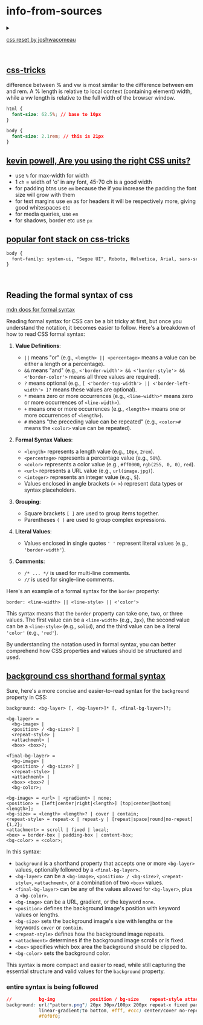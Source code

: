 # info-from-sources

<details>
<summary>
  
[css reset by joshwacomeau](https://www.joshwcomeau.com/css/custom-css-reset/)
</summary>
  
```css
/*
  Josh's Custom CSS Reset
  https://www.joshwcomeau.com/css/custom-css-reset/
*/
*, *::before, *::after {
  box-sizing: border-box;
}
* {
  margin: 0;
}
body {
  line-height: 1.5;
  -webkit-font-smoothing: antialiased;
}
img, picture, video, canvas, svg {
  display: block;
  max-width: 100%;
}
input, button, textarea, select {
  font: inherit;
}
p, h1, h2, h3, h4, h5, h6 {
  overflow-wrap: break-word;
}
#root, #__next {
  isolation: isolate;
}
```

</details>

<br>

## [css-tricks](https://css-tricks.com/fun-viewport-units/)  
difference between % and vw is most similar to the difference between em and rem. A % length is relative to local context (containing element) width, while a vw length is relative to the full width of the browser window.

```css
html {
  font-size: 62.5%; // base to 10px
}

body {
  font-size: 2.1rem; // this is 21px
}
```
## [kevin powell, Are you using the right CSS units?](https://www.youtube.com/watch?v=N5wpD9Ov_To)
- use `%` for max-width for width
- 1 `ch` = width of 'o' in any font, 45-70 ch is a good width
- for padding btns use `em` because the if you increase the padding the font size will grow with them
- for text margins use `em` as for headers it will be respectively more, giving good whitespaces etc
- for media queries, use `em` 
- for shadows, border etc use `px`

## [popular font stack on css-tricks](https://css-tricks.com/snippets/css/system-font-stack/)

```html
body {
  font-family: system-ui, "Segoe UI", Roboto, Helvetica, Arial, sans-serif, "Apple Color Emoji", "Segoe UI Emoji", "Segoe UI Symbol";
}
```
<br>

## Reading the formal syntax of css
[mdn docs for formal syntax](https://developer.mozilla.org/en-US/docs/Web/CSS/Value_definition_syntax)

Reading formal syntax for CSS can be a bit tricky at first, but once you understand the notation, it becomes easier to follow. Here's a breakdown of how to read CSS formal syntax:

1. **Value Definitions**:
   - `||` means "or" (e.g., `<length> || <percentage>` means a value can be either a length or a percentage).
   - `&&` means "and" (e.g., `<'border-width'> && <'border-style'> && <'border-color'>` means all three values are required).
   - `?` means optional (e.g., `[ <'border-top-width'> || <'border-left-width'> ]?` means these values are optional).
   - `*` means zero or more occurrences (e.g., `<line-width>*` means zero or more occurrences of `<line-width>`).
   - `+` means one or more occurrences (e.g., `<length>+` means one or more occurrences of `<length>`).
   - `#` means "the preceding value can be repeated" (e.g., `<color>#` means the `<color>` value can be repeated).

2. **Formal Syntax Values**:
   - `<length>` represents a length value (e.g., `10px`, `2rem`).
   - `<percentage>` represents a percentage value (e.g., `50%`).
   - `<color>` represents a color value (e.g., `#ff0000`, `rgb(255, 0, 0)`, `red`).
   - `<url>` represents a URL value (e.g., `url(image.jpg)`).
   - `<integer>` represents an integer value (e.g., `5`).
   - Values enclosed in angle brackets (`< >`) represent data types or syntax placeholders.

3. **Grouping**:
   - Square brackets `[ ]` are used to group items together.
   - Parentheses `( )` are used to group complex expressions.

4. **Literal Values**:
   - Values enclosed in single quotes `' '` represent literal values (e.g., `'border-width'`).

5. **Comments**:
   - `/* ... */` is used for multi-line comments.
   - `//` is used for single-line comments.

Here's an example of a formal syntax for the `border` property:

```
border: <line-width> || <line-style> || <'color'>
```

This syntax means that the `border` property can take one, two, or three values. The first value can be a `<line-width>` (e.g., `2px`), the second value can be a `<line-style>` (e.g., `solid`), and the third value can be a literal `'color'` (e.g., `'red'`).

By understanding the notation used in formal syntax, you can better comprehend how CSS properties and values should be structured and used.


## [background css shorthand formal syntax](https://developer.mozilla.org/en-US/docs/Web/CSS/background)

Sure, here's a more concise and easier-to-read syntax for the `background` property in CSS:

```
background: <bg-layer> [, <bg-layer>]* [, <final-bg-layer>]?;

<bg-layer> =
  <bg-image> |
  <position> / <bg-size>? |
  <repeat-style> |
  <attachment> |
  <box> <box>?;

<final-bg-layer> =
  <bg-image> |
  <position> / <bg-size>? |
  <repeat-style> |
  <attachment> |
  <box> <box>? |
  <bg-color>;

<bg-image> = <url> | <gradient> | none;
<position> = [left|center|right|<length>] [top|center|bottom|<length>];
<bg-size> = <length> <length>? | cover | contain;
<repeat-style> = repeat-x | repeat-y | [repeat|space|round|no-repeat]{1,2};
<attachment> = scroll | fixed | local;
<box> = border-box | padding-box | content-box;
<bg-color> = <color>;
```

In this syntax:

- `background` is a shorthand property that accepts one or more `<bg-layer>` values, optionally followed by a `<final-bg-layer>`.
- `<bg-layer>` can be a `<bg-image>`, `<position> / <bg-size>?`, `<repeat-style>`, `<attachment>`, or a combination of two `<box>` values.
- `<final-bg-layer>` can be any of the values allowed for `<bg-layer>`, plus a `<bg-color>`.
- `<bg-image>` can be a URL, gradient, or the keyword `none`.
- `<position>` defines the background image's position with keyword values or lengths.
- `<bg-size>` sets the background image's size with lengths or the keywords `cover` or `contain`.
- `<repeat-style>` defines how the background image repeats.
- `<attachment>` determines if the background image scrolls or is fixed.
- `<box>` specifies which box area the background should be clipped to.
- `<bg-color>` sets the background color.

This syntax is more compact and easier to read, while still capturing the essential structure and valid values for the `background` property.


### entire syntax is being followed 
```css
//          bg-img             position / bg-size    repeat-style attachment box box
background: url("pattern.png") 20px 30px/100px 200px repeat-x fixed padding-box content-box, 
            linear-gradient(to bottom, #fff, #ccc) center/cover no-repeat border-box,
            #f0f0f0;
```
